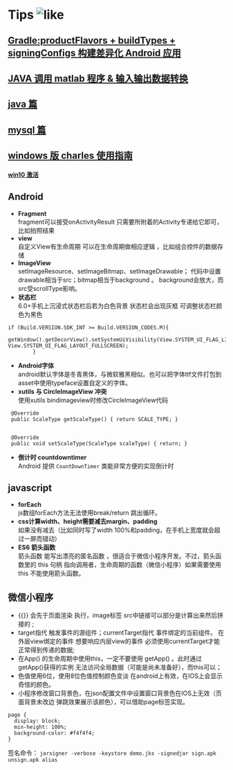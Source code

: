 # Tips ![like][1]

## [Gradle:productFlavors + buildTypes + signingConfigs 构建差异化 Android 应用][2]
## [JAVA 调用 matlab 程序 & 输入输出数据转换][3]
## [java 篇][4]
## [mysql 篇][6]
## [windows 版 charles 使用指南][7]
#### [win10 激活][5]

## Android


-  **Fragment**    
fragment可以接受onActivityResult 只需要所附着的Activity专递给它即可，比如拍照结果
- **view**    
自定义View有生命周期 可以在生命周期做相应逻辑 ，比如组合控件的数据存储
- **ImageView**    
setImageResource、setImageBitmap、setImageDrawable；
代码中设置drawable相当于src；bitmap相当于background 。
background会放大，而src受scrollType影响。
- **状态栏**    
6.0+手机上沉浸式状态栏后若为白色背景 状态栏会出现灰框 可调整状态栏颜色为黑色
```
if (Build.VERSION.SDK_INT >= Build.VERSION_CODES.M){
            getWindow().getDecorView().setSystemUiVisibility(View.SYSTEM_UI_FLAG_LIGHT_STATUS_BAR| View.SYSTEM_UI_FLAG_LAYOUT_FULLSCREEN);
        }
```
- **Android字体**    
android默认字体是冬青黑体，与微软雅黑相似。也可以把字体ttf文件打包到asset中使用typeface设置自定义的字体。
- **xutils 与 CircleImageView 冲突**   
使用xutils bindimageview时修改CircleImageView代码
```
 @Override 
 public ScaleType getScaleType() { return SCALE_TYPE; }
 
 
 @Override
 public void setScaleType(ScaleType scaleType) { return; } 
```
- **倒计时 countdowntimer**    
Android 提供 `CountDownTimer` 类能非常方便的实现倒计时

## javascript

- **forEach**   
js数组forEach方法无法使用break/return 跳出循环。
- **css计算width、height需要减去margin、padding**     
如果没有减去（比如同时写了width 100%和padding，在手机上宽度就会超过一屏而错动）   
- **ES6 箭头函数**    
箭头函数 能写出漂亮的匿名函数 ，很适合于微信小程序开发。不过，箭头函数里的 this 句柄 指向调用者，生命周期的函数（微信小程序）如果需要使用this 不能使用箭头函数。


## 微信小程序

-  {{}} 会先于页面渲染 执行，image标签 src中链接可以部分是计算出来然后拼接的    ;
-  target指代 触发事件的源组件；currentTarget指代 事件绑定的当前组件。 在外层view绑定的事件 想要响应内层view的事件 必须使用currentTarget才能正常得到传递的数据;
-  在App() 的生命周期中使用this，一定不要使用 getApp() 。此时通过getApp()获得的实例 无法访问全局数据（可能是尚未准备好），而this可以；
-  色值使用6位，使用8位色值控制颜色变淡 在android上有效，在IOS上会显示奇怪的颜色。
-  小程序修改窗口背景色，在json配置文件中设置窗口背景色在IOS上无效（页面背景未改边  弹跳效果展示该颜色），可以借助page标签实现。
```
page {
  display: block;
  min-height: 100%;
  background-color: #f4f4f4;
}
```

签名命令：
`jarsigner -verbose -keystore demo.jks -signedjar sign.apk unsign.apk alias
`

[1]:https://raw.githubusercontent.com/tianqing2117/DailyProgress/master/image/heart-hollow.png
[2]: https://github.com/tianqing2117/DailyProgress/blob/master/gradle-guide.md
[3]: https://github.com/tianqing2117/DailyProgress/blob/master/java-matlab.md
[4]: https://github.com/tianqing2117/DailyProgress/blob/master/java.md
[5]: https://github.com/tianqing2117/DailyProgress/blob/master/win10/active_win10.md
[6]: https://github.com/tianqing2117/DailyProgress/blob/master/mysql/mysql.md
[7]: https://github.com/tianqing2117/DailyProgress/blob/master/windows-charles.md